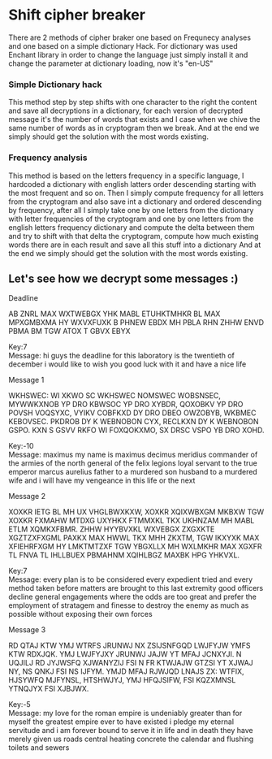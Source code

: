 # Shift cipher breaker

There are 2 methods of cipher braker one based on Frequnecy analyses and one based on a simple dictionary Hack. 
For dictionary was used Enchant library in order to change the language just simply install it and change the parameter 
at dictionary loading, now it's "en-US"

### Simple Dictionary hack
This method step by step shifts with one character to the right the content and save all decryptions in a dictionary, 
for each version of decrypted message it's the number of words that exists and I case when we chive the same number of 
words as in cryptogram then we break. And at the end we simply should get the solution with the most words existing.


### Frequency analysis
This method is based on the letters frequency in a specific language, I hardcoded a dictionary with english latters 
order descending starting with the most frequent and so on. Then I simply compute frequency for all letters from the 
cryptogram and also save int a dictionary and ordered descending by frequency, after all I simply take one by one 
letters from the dictionary with letter frequencies of the cryptogram and one by one letters from the english letters 
frequency dictionary and compute the delta between them and try to shift with that delta the cryptogram, compute how
much existing words there are in each result and save all this stuff into a dictionary 
And at the end we simply should get the solution with the most words existing.


## Let's see how we decrypt some messages :)

Deadline

AB ZNRL MAX WXTWEBGX YHK MABL ETUHKTMHKR BL MAX MPXGMBXMA HY WXVXFUXK B PHNEW EBDX 
MH PBLA RHN ZHHW ENVD PBMA BM TGW ATOX T GBVX EBYX

Key:7 <br/>
Message: hi guys the deadline for this laboratory is the twentieth of december i would like to wish you good luck with it and have a nice life

Message 1

WKHSWEC: WI XKWO SC WKHSWEC NOMSWEC WOBSNSEC, MYWWKXNOB YP DRO KBWSOC YP DRO XYBDR, 
QOXOBKV YP DRO POVSH VOQSYXC, VYIKV COBFKXD DY DRO DBEO OWZOBYB, WKBMEC KEBOVSEC. PKDROB DY K 
WEBNOBON CYX, RECLKXN DY K WEBNOBON GSPO. KXN S GSVV RKFO WI FOXQOKXMO, SX DRSC VSPO YB DRO XOHD.

Key:-10 <br/>
Message: maximus my name is maximus decimus meridius commander of the armies of the north general of the felix legions loyal servant to the true emperor marcus aurelius father to a murdered son husband to a murdered wife and i will have my vengeance in this life or the next


Message 2

XOXKR IETG BL MH UX VHGLBWXKXW, XOXKR XQIXWBXGM MKBXW TGW XOXKR FXMAHW MTDXG UXYHKX 
FTMMXKL TKX UKHNZAM MH MABL ETLM XQMKXFBMR. ZHHW HYYBVXKL WXVEBGX ZXGXKTE XGZTZXFXGML 
PAXKX MAX HWWL TKX MHH ZKXTM, TGW IKXYXK MAX XFIEHRFXGM HY LMKTMTZXF TGW YBGXLLX 
MH WXLMKHR MAX XGXFR TL FNVA TL IHLLBUEX PBMAHNM XQIHLBGZ MAXBK HPG YHKVXL.

Key:7 <br/>
Message: every plan is to be considered every expedient tried and every method taken before matters are brought to this last extremity good officers decline general engagements where the odds are too great and prefer the employment of stratagem and finesse to destroy the enemy as much as possible without exposing their own forces



Message 3

RD QTAJ KTW YMJ WTRFS JRUNWJ NX ZSIJSNFGQD LWJFYJW YMFS KTW RDXJQK. YMJ LWJFYJXY 
JRUNWJ JAJW YT MFAJ JCNXYJI. N UQJILJ RD JYJWSFQ XJWANYZIJ FSI N FR KTWJAJW GTZSI 
YT XJWAJ NY, NS QNKJ FSI NS IJFYM. YMJD MFAJ RJWJQD LNAJS ZX: WTFIX, HJSYWFQ 
MJFYNSL, HTSHWJYJ, YMJ HFQJSIFW, FSI KQZXMNSL YTNQJYX FSI XJBJWX.

Key:-5 <br/>
Message: my love for the roman empire is undeniably greater than for myself the greatest empire ever to have existed i pledge my eternal servitude and i am forever bound to serve it in life and in death they have merely given us roads central heating concrete the calendar and flushing toilets and sewers



